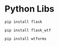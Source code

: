 # Python Libs

```commandline
pip install flask
```

```commandline
pip install flask_wtf
```

```commandline
pip install wtforms
```
